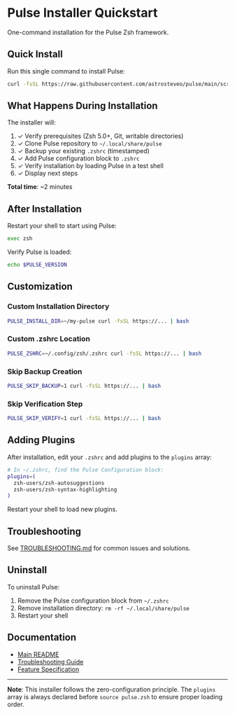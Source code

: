 # Pulse Installer Quickstart

One-command installation for the Pulse Zsh framework.

## Quick Install

Run this single command to install Pulse:

```bash
curl -fsSL https://raw.githubusercontent.com/astrosteveo/pulse/main/scripts/pulse-install.sh | bash
```

## What Happens During Installation

The installer will:

1. ✓ Verify prerequisites (Zsh 5.0+, Git, writable directories)
2. ✓ Clone Pulse repository to `~/.local/share/pulse`
3. ✓ Backup your existing `.zshrc` (timestamped)
4. ✓ Add Pulse configuration block to `.zshrc`
5. ✓ Verify installation by loading Pulse in a test shell
6. ✓ Display next steps

**Total time**: ~2 minutes

## After Installation

Restart your shell to start using Pulse:

```bash
exec zsh
```

Verify Pulse is loaded:

```bash
echo $PULSE_VERSION
```

## Customization

### Custom Installation Directory

```bash
PULSE_INSTALL_DIR=~/my-pulse curl -fsSL https://... | bash
```

### Custom .zshrc Location

```bash
PULSE_ZSHRC=~/.config/zsh/.zshrc curl -fsSL https://... | bash
```

### Skip Backup Creation

```bash
PULSE_SKIP_BACKUP=1 curl -fsSL https://... | bash
```

### Skip Verification Step

```bash
PULSE_SKIP_VERIFY=1 curl -fsSL https://... | bash
```

## Adding Plugins

After installation, edit your `.zshrc` and add plugins to the `plugins` array:

```bash
# In ~/.zshrc, find the Pulse Configuration block:
plugins=(
  zsh-users/zsh-autosuggestions
  zsh-users/zsh-syntax-highlighting
)
```

Restart your shell to load new plugins.

## Troubleshooting

See [TROUBLESHOOTING.md](TROUBLESHOOTING.md) for common issues and solutions.

## Uninstall

To uninstall Pulse:

1. Remove the Pulse configuration block from `~/.zshrc`
2. Remove installation directory: `rm -rf ~/.local/share/pulse`
3. Restart your shell

## Documentation

- [Main README](../../README.md)
- [Troubleshooting Guide](TROUBLESHOOTING.md)
- [Feature Specification](../../specs/003-implement-an-install/spec.md)

---

**Note**: This installer follows the zero-configuration principle. The `plugins` array is always declared before `source pulse.zsh` to ensure proper loading order.
